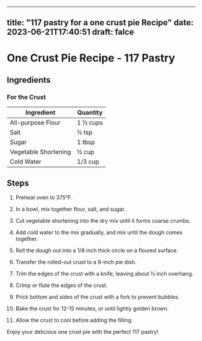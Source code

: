 
---
title: "117 pastry for a one crust pie Recipe"
date: 2023-06-21T17:40:51
draft: falce
---

# One Crust Pie Recipe - 117 Pastry

## Ingredients

### For the Crust
| Ingredient | Quantity |
|------------|----------|
| All-purpose Flour | 1 ½ cups |
| Salt | ½  tsp |
| Sugar | 1 tbsp |
| Vegetable Shortening | ½ cup |
| Cold Water | 1/3 cup |

## Steps

1. Preheat oven to 375°F.

2. In a bowl, mix together flour, salt, and sugar.

3. Cut vegetable shortening into the dry mix until it forms coarse crumbs.

4. Add cold water to the mix gradually, and mix until the dough comes together.

5. Roll the dough out into a 1/8 inch thick circle on a floured surface.

6. Transfer the rolled-out crust to a 9-inch pie dish.

7. Trim the edges of the crust with a knife, leaving about ½ inch overhang.

8. Crimp or flute the edges of the crust.

9. Prick bottom and sides of the crust with a fork to prevent bubbles.

10. Bake the crust for 12-15 minutes, or until lightly golden brown.

11. Allow the crust to cool before adding the filling.

Enjoy your delicious one crust pie with the perfect 117 pastry!
